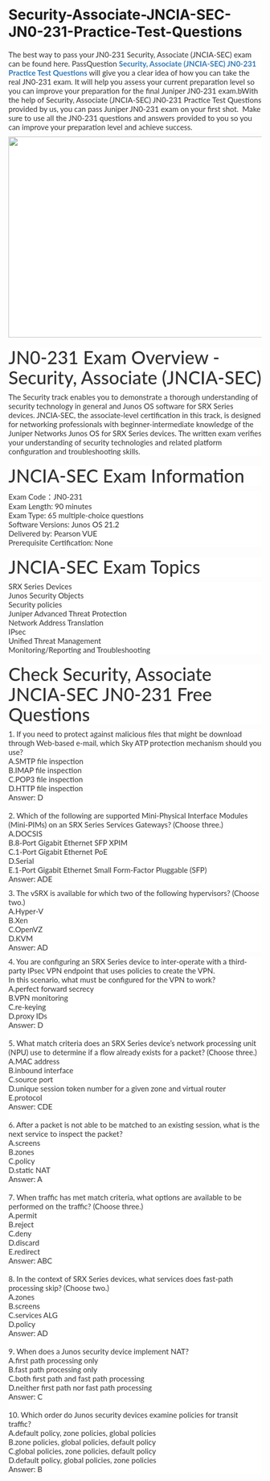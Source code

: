 # Security-Associate-JNCIA-SEC-JN0-231-Practice-Test-Questions
<p>
	<span style="font-size:12px;font-weight:normal;">
	<p style="box-sizing:border-box;margin-top:0px;margin-bottom:10px;color:#333333;font-family:Lato;font-size:15px;white-space:normal;background-color:#FFFFFF;">
		The best way to pass your JN0-231 Security, Associate (JNCIA-SEC) exam can be found here. PassQuestion&nbsp;<span style="box-sizing:border-box;font-weight:700;"><a href="https://www.passquestion.com/jn0-231.html" style="box-sizing:border-box;background-color:transparent;color:#337AB7;text-decoration-line:none;">Security, Associate (JNCIA-SEC) JN0-231 Practice Test Questions</a></span>&nbsp;will give you a clear idea of how you can take the real JN0-231 exam. It will help you assess your current preparation level so you can improve your preparation for the final Juniper JN0-231 exam.bWith the help of Security, Associate (JNCIA-SEC) JN0-231 Practice Test Questions provided by us, you can pass Juniper JN0-231 exam on your first shot. &nbsp;Make sure to use all the JN0-231 questions and answers provided to you so you can improve your preparation level and achieve success.
	</p>
	<p style="box-sizing:border-box;margin-top:0px;margin-bottom:10px;color:#333333;font-family:Lato;font-size:15px;white-space:normal;background-color:#FFFFFF;">
		<img alt="" src="https://www.passquestion.com/uploads/pqcom/images/20220528/01b5cbdb46e85016a8dde688d6e4b701.png" style="box-sizing:border-box;vertical-align:middle;max-width:100%;height:399px;width:600px;" />
	</p>
	<h1 style="box-sizing:border-box;margin:20px 0px 10px;font-size:36px;font-family:Lato;font-weight:500;line-height:1.1;color:#333333;white-space:normal;background-color:#FFFFFF;">
		JN0-231 Exam Overview - Security, Associate (JNCIA-SEC)
	</h1>
	<p style="box-sizing:border-box;margin-top:0px;margin-bottom:10px;color:#333333;font-family:Lato;font-size:15px;white-space:normal;background-color:#FFFFFF;">
		The Security track enables you to demonstrate a thorough understanding of security technology in general and Junos OS software for SRX Series devices. JNCIA-SEC, the associate-level certification in this track, is designed for networking professionals with beginner-intermediate knowledge of the Juniper Networks Junos OS for SRX Series devices. The written exam verifies your understanding of security technologies and related platform configuration and troubleshooting skills.
	</p>
	<h1 style="box-sizing:border-box;margin:20px 0px 10px;font-size:36px;font-family:Lato;font-weight:500;line-height:1.1;color:#333333;white-space:normal;background-color:#FFFFFF;">
		JNCIA-SEC Exam Information
	</h1>
	<p style="box-sizing:border-box;margin-top:0px;margin-bottom:10px;color:#333333;font-family:Lato;font-size:15px;white-space:normal;background-color:#FFFFFF;">
		Exam Code：JN0-231<br style="box-sizing:border-box;" />
Exam Length: 90 minutes<br style="box-sizing:border-box;" />
Exam Type: 65 multiple-choice questions<br style="box-sizing:border-box;" />
Software Versions: Junos OS 21.2<br style="box-sizing:border-box;" />
Delivered by: Pearson VUE<br style="box-sizing:border-box;" />
Prerequisite Certification: None
	</p>
	<h1 style="box-sizing:border-box;margin:20px 0px 10px;font-size:36px;font-family:Lato;font-weight:500;line-height:1.1;color:#333333;white-space:normal;background-color:#FFFFFF;">
		JNCIA-SEC Exam Topics
	</h1>
	<p style="box-sizing:border-box;margin-top:0px;margin-bottom:10px;color:#333333;font-family:Lato;font-size:15px;white-space:normal;background-color:#FFFFFF;">
		SRX Series Devices<br style="box-sizing:border-box;" />
Junos Security Objects<br style="box-sizing:border-box;" />
Security policies<br style="box-sizing:border-box;" />
Juniper Advanced Threat Protection<br style="box-sizing:border-box;" />
Network Address Translation<br style="box-sizing:border-box;" />
IPsec<br style="box-sizing:border-box;" />
Unified Threat Management<br style="box-sizing:border-box;" />
Monitoring/Reporting and Troubleshooting
	</p>
	<h1 style="box-sizing:border-box;margin:20px 0px 10px;font-size:36px;font-family:Lato;font-weight:500;line-height:1.1;color:#333333;white-space:normal;background-color:#FFFFFF;">
		Check Security, Associate JNCIA-SEC JN0-231 Free Questions
	</h1>
	<p style="box-sizing:border-box;margin-top:0px;margin-bottom:10px;color:#333333;font-family:Lato;font-size:15px;white-space:normal;background-color:#FFFFFF;">
		1. If you need to protect against malicious files that might be download through Web-based e-mail, which Sky ATP protection mechanism should you use?<br style="box-sizing:border-box;" />
A.SMTP file inspection<br style="box-sizing:border-box;" />
B.IMAP file inspection<br style="box-sizing:border-box;" />
C.POP3 file inspection<br style="box-sizing:border-box;" />
D.HTTP file inspection<br style="box-sizing:border-box;" />
Answer: D<br style="box-sizing:border-box;" />
&nbsp;<br style="box-sizing:border-box;" />
2. Which of the following are supported Mini-Physical Interface Modules (Mini-PIMs) on an SRX Series Services Gateways? (Choose three.)<br style="box-sizing:border-box;" />
A.DOCSIS<br style="box-sizing:border-box;" />
B.8-Port Gigabit Ethernet SFP XPIM<br style="box-sizing:border-box;" />
C.1-Port Gigabit Ethernet PoE<br style="box-sizing:border-box;" />
D.Serial<br style="box-sizing:border-box;" />
E.1-Port Gigabit Ethernet Small Form-Factor Pluggable (SFP)<br style="box-sizing:border-box;" />
Answer: ADE
	</p>
	<p style="box-sizing:border-box;margin-top:0px;margin-bottom:10px;color:#333333;font-family:Lato;font-size:15px;white-space:normal;background-color:#FFFFFF;">
		3. The vSRX is available for which two of the following hypervisors? (Choose two.)<br style="box-sizing:border-box;" />
A.Hyper-V<br style="box-sizing:border-box;" />
B.Xen<br style="box-sizing:border-box;" />
C.OpenVZ<br style="box-sizing:border-box;" />
D.KVM<br style="box-sizing:border-box;" />
Answer: AD
	</p>
	<p style="box-sizing:border-box;margin-top:0px;margin-bottom:10px;color:#333333;font-family:Lato;font-size:15px;white-space:normal;background-color:#FFFFFF;">
		4. You are configuring an SRX Series device to inter-operate with a third-party IPsec VPN endpoint that uses policies to create the VPN.<br style="box-sizing:border-box;" />
In this scenario, what must be configured for the VPN to work?<br style="box-sizing:border-box;" />
A.perfect forward secrecy<br style="box-sizing:border-box;" />
B.VPN monitoring<br style="box-sizing:border-box;" />
C.re-keying<br style="box-sizing:border-box;" />
D.proxy IDs<br style="box-sizing:border-box;" />
Answer: D<br style="box-sizing:border-box;" />
&nbsp;<br style="box-sizing:border-box;" />
5. What match criteria does an SRX Series device’s network processing unit (NPU) use to determine if a flow already exists for a packet? (Choose three.)<br style="box-sizing:border-box;" />
A.MAC address<br style="box-sizing:border-box;" />
B.inbound interface<br style="box-sizing:border-box;" />
C.source port<br style="box-sizing:border-box;" />
D.unique session token number for a given zone and virtual router<br style="box-sizing:border-box;" />
E.protocol<br style="box-sizing:border-box;" />
Answer: CDE<br style="box-sizing:border-box;" />
&nbsp;<br style="box-sizing:border-box;" />
6. After a packet is not able to be matched to an existing session, what is the next service to inspect the packet?<br style="box-sizing:border-box;" />
A.screens<br style="box-sizing:border-box;" />
B.zones<br style="box-sizing:border-box;" />
C.policy<br style="box-sizing:border-box;" />
D.static NAT<br style="box-sizing:border-box;" />
Answer: A<br style="box-sizing:border-box;" />
&nbsp;<br style="box-sizing:border-box;" />
7. When traffic has met match criteria, what options are available to be performed on the traffic? (Choose three.)<br style="box-sizing:border-box;" />
A.permit<br style="box-sizing:border-box;" />
B.reject<br style="box-sizing:border-box;" />
C.deny<br style="box-sizing:border-box;" />
D.discard<br style="box-sizing:border-box;" />
E.redirect<br style="box-sizing:border-box;" />
Answer: ABC<br style="box-sizing:border-box;" />
&nbsp;<br style="box-sizing:border-box;" />
8. In the context of SRX Series devices, what services does fast-path processing skip? (Choose two.)<br style="box-sizing:border-box;" />
A.zones<br style="box-sizing:border-box;" />
B.screens<br style="box-sizing:border-box;" />
C.services ALG<br style="box-sizing:border-box;" />
D.policy<br style="box-sizing:border-box;" />
Answer: AD<br style="box-sizing:border-box;" />
&nbsp;<br style="box-sizing:border-box;" />
9. When does a Junos security device implement NAT?<br style="box-sizing:border-box;" />
A.first path processing only<br style="box-sizing:border-box;" />
B.fast path processing only<br style="box-sizing:border-box;" />
C.both first path and fast path processing<br style="box-sizing:border-box;" />
D.neither first path nor fast path processing<br style="box-sizing:border-box;" />
Answer: C<br style="box-sizing:border-box;" />
&nbsp;<br style="box-sizing:border-box;" />
10. Which order do Junos security devices examine policies for transit traffic?<br style="box-sizing:border-box;" />
A.default policy, zone policies, global policies<br style="box-sizing:border-box;" />
B.zone policies, global policies, default policy<br style="box-sizing:border-box;" />
C.global policies, zone policies, default policy<br style="box-sizing:border-box;" />
D.default policy, global policies, zone policies<br style="box-sizing:border-box;" />
Answer: B
	</p>
</span>
</p>
<p>
	<br />
</p>
